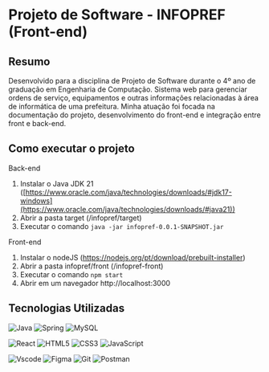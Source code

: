 # Projeto de Software - INFOPREF (Front-end)

## Resumo
Desenvolvido para a disciplina de Projeto de Software durante o 4º ano de graduação em Engenharia de Computação. Sistema web para gerenciar ordens de serviço, equipamentos e outras informações relacionadas à área de informática de uma prefeitura. Minha atuação foi focada na documentação do projeto, desenvolvimento do front-end e integração entre front e back-end.

## Como executar o projeto

Back-end
1. Instalar o Java JDK 21 ([https://www.oracle.com/java/technologies/downloads/#jdk17-windows](https://www.oracle.com/java/technologies/downloads/#java21))
2. Abrir a pasta  target (/infopref/target)
3. Executar o comando `java -jar infopref-0.0.1-SNAPSHOT.jar`

Front-end
1. Instalar o nodeJS (https://nodejs.org/pt/download/prebuilt-installer)
2. Abrir a pasta infopref/front (/infopref-front)
3. Executar o comando `npm start`
4. Abrir em um navegador http://localhost:3000

## Tecnologias Utilizadas

![Java](https://img.shields.io/badge/java-%23ED8B00.svg?style=for-the-badge&logo=openjdk&logoColor=white)
![Spring](https://img.shields.io/badge/spring-%236DB33F.svg?style=for-the-badge&logo=spring&logoColor=white)
![MySQL](https://img.shields.io/badge/MySQL-00000F?style=for-the-badge&logo=mysql&logoColor=white)

![React](https://img.shields.io/badge/React-20232A?style=for-the-badge&logo=react&logoColor=61DAFB)
![HTML5](https://img.shields.io/badge/HTML5-E34F26?style=for-the-badge&logo=html5&logoColor=white)
![CSS3](https://img.shields.io/badge/CSS3-1572B6?style=for-the-badge&logo=css3&logoColor=white)
![JavaScript](https://img.shields.io/badge/JavaScript-F7DF1E?style=for-the-badge&logo=javascript&logoColor=black)

![Vscode](https://img.shields.io/badge/Vscode-007ACC?style=for-the-badge&logo=visual-studio-code&logoColor=white)
![Figma](https://img.shields.io/badge/Figma-696969?style=for-the-badge&logo=figma&logoColor=figma)
![Git](https://img.shields.io/badge/GIT-E44C30?style=for-the-badge&logo=git&logoColor=white)
![Postman](https://img.shields.io/badge/Postman-FF6C37.svg?style=for-the-badge&logo=Postman&logoColor=white)
